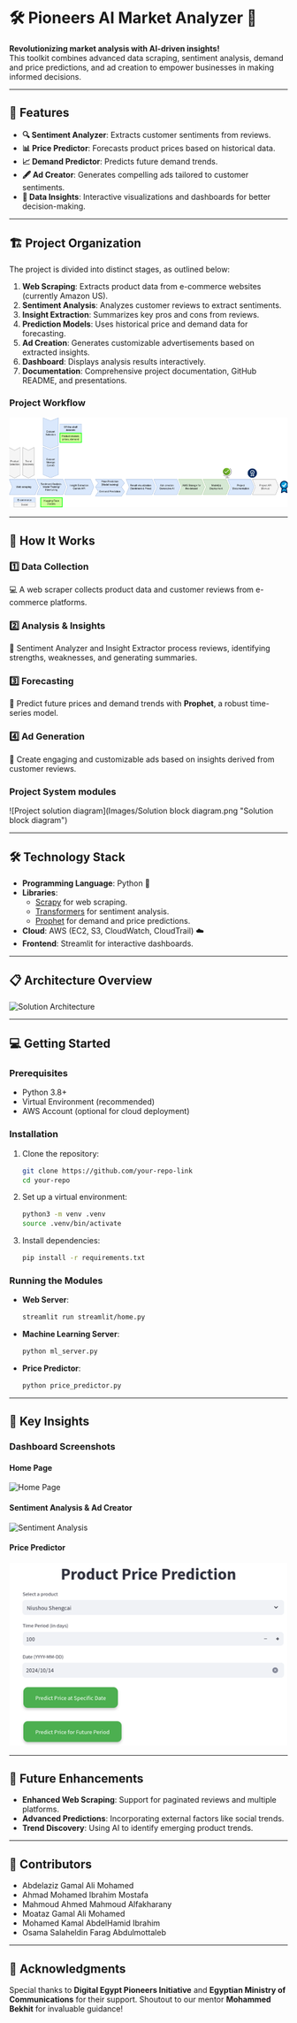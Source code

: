 
# 🛠️ **Pioneers AI Market Analyzer** 🌟

**Revolutionizing market analysis with AI-driven insights!**  
This toolkit combines advanced data scraping, sentiment analysis, demand and price predictions, and ad creation to empower businesses in making informed decisions.

---

## 🚀 **Features**
- **🔍 Sentiment Analyzer**: Extracts customer sentiments from reviews.
- **📊 Price Predictor**: Forecasts product prices based on historical data.
- **📈 Demand Predictor**: Predicts future demand trends.
- **🖋️ Ad Creator**: Generates compelling ads tailored to customer sentiments.
- **📂 Data Insights**: Interactive visualizations and dashboards for better decision-making.

---
## 🏗️ **Project Organization**

The project is divided into distinct stages, as outlined below:  

1. **Web Scraping**: Extracts product data from e-commerce websites (currently Amazon US).  
2. **Sentiment Analysis**: Analyzes customer reviews to extract sentiments.  
3. **Insight Extraction**: Summarizes key pros and cons from reviews.  
4. **Prediction Models**: Uses historical price and demand data for forecasting.  
5. **Ad Creation**: Generates customizable advertisements based on extracted insights.  
6. **Dashboard**: Displays analysis results interactively.  
7. **Documentation**: Comprehensive project documentation, GitHub README, and presentations.

### **Project Workflow**
![Project Workflow](Images/WorkFlow.png "WorkFlow")  

---

## 🧠 **How It Works**

### 1️⃣ **Data Collection**  
💻 A web scraper collects product data and customer reviews from e-commerce platforms.  

### 2️⃣ **Analysis & Insights**  
🤖 Sentiment Analyzer and Insight Extractor process reviews, identifying strengths, weaknesses, and generating summaries.  

### 3️⃣ **Forecasting**  
📅 Predict future prices and demand trends with **Prophet**, a robust time-series model.  

### 4️⃣ **Ad Generation**  
📢 Create engaging and customizable ads based on insights derived from customer reviews.  
### **Project System modules**
![Project solution diagram](Images/Solution block diagram.png "Solution block diagram")  
  

---

## 🛠️ **Technology Stack**
- **Programming Language**: Python 🐍
- **Libraries**: 
  - [Scrapy](https://scrapy.org) for web scraping.
  - [Transformers](https://huggingface.co) for sentiment analysis.
  - [Prophet](https://facebook.github.io/prophet) for demand and price predictions.
- **Cloud**: AWS (EC2, S3, CloudWatch, CloudTrail) ☁️
- **Frontend**: Streamlit for interactive dashboards.

---

## 📋 **Architecture Overview**
![Solution Architecture](images/architecture_diagram.png "Solution Architecture Diagram")  

---

## 💻 **Getting Started**

### Prerequisites
- Python 3.8+
- Virtual Environment (recommended)
- AWS Account (optional for cloud deployment)

### Installation
1. Clone the repository:  
   ```bash
   git clone https://github.com/your-repo-link
   cd your-repo
   ```

2. Set up a virtual environment:  
   ```bash
   python3 -m venv .venv
   source .venv/bin/activate
   ```

3. Install dependencies:  
   ```bash
   pip install -r requirements.txt
   ```

### Running the Modules
- **Web Server**:  
  ```bash
  streamlit run streamlit/home.py
  ```
- **Machine Learning Server**:  
  ```bash
  python ml_server.py
  ```
- **Price Predictor**:  
  ```bash
  python price_predictor.py
  ```

---

## 🌟 **Key Insights**
### Dashboard Screenshots
#### Home Page  
![Home Page](images/home_page.png "Dashboard Home")

#### Sentiment Analysis & Ad Creator  
![Sentiment Analysis](images/sentiment_analysis.png "Sentiment Analysis Results")

#### Price Predictor  
![Price Predictor](images/price_predictor.png "Price Prediction Screenshot")

---

## 🔮 **Future Enhancements**
- **Enhanced Web Scraping**: Support for paginated reviews and multiple platforms.
- **Advanced Predictions**: Incorporating external factors like social trends.
- **Trend Discovery**: Using AI to identify emerging product trends.

---

## 🤝 **Contributors**
- Abdelaziz Gamal Ali Mohamed  
- Ahmad Mohamed Ibrahim Mostafa  
- Mahmoud Ahmed Mahmoud Alfakharany  
- Moataz Gamal Ali Mohamed  
- Mohamed Kamal AbdelHamid Ibrahim  
- Osama Salaheldin Farag Abdulmottaleb  

---

## 📜 **Acknowledgments**
Special thanks to **Digital Egypt Pioneers Initiative** and **Egyptian Ministry of Communications** for their support. Shoutout to our mentor **Mohammed Bekhit** for invaluable guidance!


